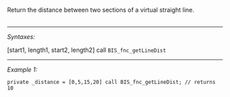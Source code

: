 Return the distance between two sections of a virtual straight line.<br>
<br>


---
*Syntaxes:*

[start1, length1, start2, length2] call `BIS_fnc_getLineDist`

---
*Example 1:*

```sqf
private _distance = [0,5,15,20] call BIS_fnc_getLineDist; // returns 10
```